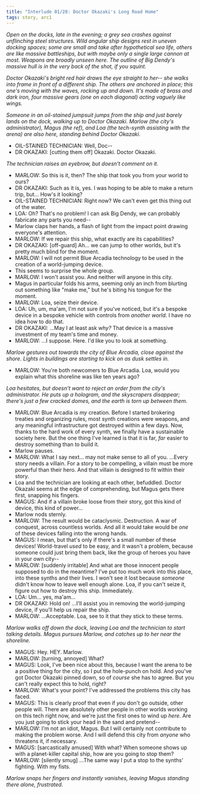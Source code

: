 ```yaml
---
title: "Interlude 01/28: Doctor Okazaki's Long Road Home"
tags: story, arc1
---
```

*Open on the docks, late in the evening; a grey sea crashes against unflinching steel structures. Wild angular ship designs rest in uneven docking spaces; some are small and take after hypothetical sea life, others are like massive battleships, but with maybe only a single large cannon at most. Weapons are broadly unseen here. The outline of Big Dendy's massive hull is in the very back of the shot, if you squint.*

*Doctor Okazaki's bright red hair draws the eye straight to her-- she walks into frame in front of a different ship. The others are anchored in place; this one's moving with the waves, rocking up and down. It's made of brass and dark iron, four massive gears (one on each diagonal) acting vaguely like wings.*

*Someone in an oil-stained jumpsuit jumps from the ship and just barely lands on the dock, walking up to Doctor Okazaki. Marlow (the city's administrator), Magus (the ref), and Loa (the tech-synth assisting with the arena) are also here, standing behind Doctor Okazaki.*

* OIL-STAINED TECHNICIAN: Well, Doc--
* DR OKAZAKI: [cutting them off] Okazaki. Doctor Okazaki.

*The technician raises an eyebrow, but doesn't comment on it.*

* MARLOW: So this is it, then? The ship that took you from your world to ours?
* DR OKAZAKI: Such as it is, yes. I was hoping to be able to make a return trip, but... How's it looking?
* OIL-STAINED TECHNICIAN: Right now? We can't even get this thing out of the water.
* LOA: Oh? That's no problem! I can ask Big Dendy, we can probably fabricate any parts you need--
* Marlow claps her hands, a flash of light from the impact point drawing everyone's attention.
* MARLOW: If we repair this ship, what exactly are its capabilities?
* DR OKAZAKI: [off-guard] Ah... we can jump to other worlds, but it's pretty much blind for the moment.
* MARLOW: I will not permit Blue Arcadia technology to be used in the creation of a world-jumping device.
* This seems to surprise the whole group.
* MARLOW: I won't assist you. And neither will anyone in this city.
* Magus in particular folds his arms, seeming only an inch from blurting out something like "make me," but he's biting his tongue for the moment.
* MARLOW: Loa, seize their device.
* LOA: Uh, um, ma'am, I'm not sure if you've noticed, but it's a bespoke device in a bespoke vehicle with controls from *another world*. I have no idea how to do that.
* DR OKAZAKI: ...May I at least ask *why?* That device is a massive investment of my team's time and money.
* MARLOW: ...I suppose. Here. I'd like you to look at something.

*Marlow gestures out towards the city of Blue Arcadia, close against the shore. Lights in buildings are starting to kick on as dusk settles in.*

* MARLOW: You're both newcomers to Blue Arcadia. Loa, would you explain what this shoreline was like ten years ago?

*Loa hesitates, but doesn't want to reject an order from the city's administrator. He puts up a hologram, and the skyscrapers disappear; there's just a few cracked domes, and the earth is torn up between them.*

* MARLOW: Blue Arcadia is *my* creation. Before I started brokering treaties and organizing rules, most synth creations were weapons, and any meaningful infrastructure got destroyed within a few days. Now, thanks to the hard work of every synth, we finally have a sustainable society here. But the one thing I've learned is that it is far, *far* easier to destroy something than to build it.
* Marlow pauses.
* MARLOW: What I say next... may not make sense to all of you. ...Every story needs a villain. For a story to be compelling, a villain must be more powerful than their hero. And that villain is designed to fit within their story.
* Loa and the technician are looking at each other, befuddled. Doctor Okazaki seems at the edge of comprehending, but Magus gets there first, snapping his fingers.
* MAGUS: And if a villain broke loose from their story, got this kind of device, this kind of power...
* Marlow nods sternly.
* MARLOW: The result would be cataclysmic. Destruction. A war of conquest, across countless worlds. And all it would take would be *one* of these devices falling into the wrong hands.
* MAGUS: I mean, but that's only if there's a small number of these devices! World-travel *used* to be easy, and it wasn't a problem, because someone could just bring them back, like the group of heroes you have in your own city--
* MARLOW: [suddenly irritable] And what are those innocent people supposed to do in the meantime? I've put too much work into this place, into these synths and their lives. I won't see it lost because *someone* didn't know how to leave well enough alone. Loa, if you can't seize it, figure out how to destroy this ship. Immediately.
* LOA: Um... yes, ma'am...
* DR OKAZAKI: Hold on! ...I'll assist you in removing the world-jumping device, if you'll help us repair the ship.
* MARLOW: ...Acceptable. Loa, see to it that they stick to these terms.

*Marlow walks off down the dock, leaving Loa and the technician to start talking details. Magus pursues Marlow, and catches up to her near the shoreline.*

* MAGUS: Hey. HEY. Marlow.
* MARLOW: [turning, annoyed] What?
* MAGUS: Look, I've been nice about this, because I want the arena to be a positive thing for the city, so I put the hole-punch on hold. And you've got Doctor Okazaki pinned down, so of *course* she has to agree. But you can't really expect this to hold, right?
* MARLOW: What's your point? I've addressed the problems this city has faced.
* MAGUS: This is clearly proof that even if *you* don't go outside, other people will. There are absolutely other people in other worlds working on this tech right now, and we're just the first ones to wind up *here*. Are you just going to stick your head in the sand and pretend--
* MARLOW: I'm not an idiot, Magus. But I will certainly not contribute to making the problem worse. And I will defend this city from *anyone* who threatens it, if necessary.
* MAGUS: [sarcastically amused] With what? When someone shows up with a planet-killer capital ship, how are you going to stop them?
* MARLOW: [silently smug] ...The same way I put a stop to the synths' fighting. With my fists.

*Marlow snaps her fingers and instantly vanishes, leaving Magus standing there alone, frustrated.*